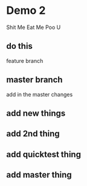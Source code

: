 # Demo 2

Shit Me
Eat Me
Poo U

## do this 
feature branch
## master branch
add in the master changes
## add new things
## add 2nd thing
## add quicktest thing
## add master thing